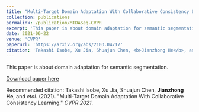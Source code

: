 ```yaml
---
title: "Multi-Target Domain Adaptation With Collaborative Consistency Learning"
collection: publications
permalink: /publication/MTDASeg-CVPR
excerpt: 'This paper is about domain adaptation for semantic segmentation'
date: 2021-06-22
venue: 'CVPR'
paperurl: 'https://arxiv.org/abs/2103.04717'
citation: 'Takashi Isobe, Xu Jia, Shuajun Chen, <b>Jianzhong He</b>, and etal. (2021). &quot;Multi-Target Domain Adaptation With Collaborative Consistency Learning.&quot; <i>CVPR 2021</i>.'
---
```

This paper is about domain adaptation for semantic segmentation.

[Download paper here](https://arxiv.org/abs/2103.04717)

Recommended citation: Takashi Isobe, Xu Jia, Shuajun Chen, **Jianzhong He**, and *etal*. (2021). &quot;Multi-Target Domain Adaptation With Collaborative Consistency Learning.&quot; <i>CVPR 2021</i>.
